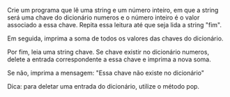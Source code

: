 Crie um programa que lê uma string e um número inteiro, em que a string será uma chave do dicionário numeros e o número inteiro é o valor associado a essa chave. Repita essa leitura até que seja lida a string "fim".

Em seguida, imprima a soma de todos os valores das chaves do dicionário.

Por fim, leia uma string chave. Se chave existir no dicionário numeros, delete a entrada correspondente a essa chave e imprima a nova soma.

Se não, imprima a mensagem: "Essa chave não existe no dicionário"

Dica: para deletar uma entrada do dicionário, utilize o método pop.
